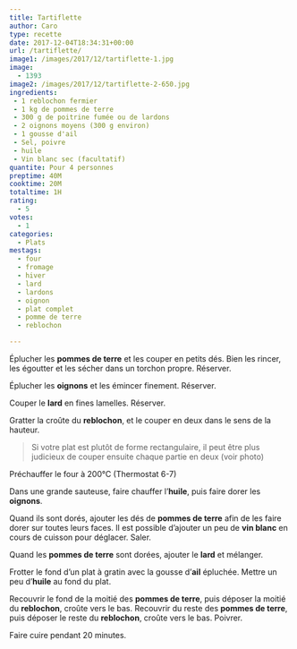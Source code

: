 ```yaml
---
title: Tartiflette
author: Caro
type: recette
date: 2017-12-04T18:34:31+00:00
url: /tartiflette/
image1: /images/2017/12/tartiflette-1.jpg
image:
  - 1393
image2: /images/2017/12/tartiflette-2-650.jpg
ingredients:
 - 1 reblochon fermier
 - 1 kg de pommes de terre
 - 300 g de poitrine fumée ou de lardons
 - 2 oignons moyens (300 g environ)
 - 1 gousse d'ail
 - Sel, poivre
 - huile
 - Vin blanc sec (facultatif)
quantite: Pour 4 personnes
preptime: 40M
cooktime: 20M
totaltime: 1H
rating:
  - 5
votes:
  - 1
categories:
  - Plats
mestags:
  - four
  - fromage
  - hiver
  - lard
  - lardons
  - oignon
  - plat complet
  - pomme de terre
  - reblochon

---
```

Éplucher les **pommes de terre** et les couper en petits dés. Bien les rincer, les égoutter et les sécher dans un torchon propre. Réserver.

Éplucher les **oignons** et les émincer finement. Réserver.

Couper le **lard** en fines lamelles. Réserver.

Gratter la croûte du **reblochon**, et le couper en deux dans le sens de la hauteur.

> Si votre plat est plutôt de forme rectangulaire, il peut être plus judicieux de couper ensuite chaque partie en deux (voir photo)

Préchauffer le four à 200°C (Thermostat 6-7)

Dans une grande sauteuse, faire chauffer l&rsquo;**huile**, puis faire dorer les **oignons**.

Quand ils sont dorés, ajouter les dés de **pommes de terre** afin de les faire dorer sur toutes leurs faces. Il est possible d&rsquo;ajouter un peu de **vin blanc** en cours de cuisson pour déglacer. Saler.

Quand les **pommes de terre** sont dorées, ajouter le **lard** et mélanger.

Frotter le fond d&rsquo;un plat à gratin avec la gousse d&rsquo;**ail** épluchée. Mettre un peu d&rsquo;**huile** au fond du plat.

Recouvrir le fond de la moitié des **pommes de terre**, puis déposer la moitié du **reblochon**, croûte vers le bas. Recouvrir du reste des **pommes de terre**, puis déposer le reste du **reblochon**, croûte vers le bas. Poivrer.

Faire cuire pendant 20 minutes.
